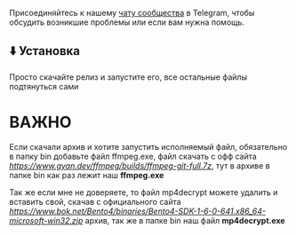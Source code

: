 Присоединяйтесь к нашему [чату сообщества](https://t.me/KinescopeDL) в Telegram, чтобы обсудить возникшие проблемы или если вам нужна помощь.

## ⬇️ Установка
Просто скачайте релиз и запустите его, все остальные файлы подтянуться сами

# ВАЖНО
  Если скачали архив и хотите запустить исполняемый файл, обязательно в папку bin добавьте файл ffmpeg.exe, файл скачать с офф сайта _https://www.gyan.dev/ffmpeg/builds/ffmpeg-git-full.7z_, тут в архиве в папке bin как раз лежит наш **ffmpeg.exe**

  Так же если мне не доверяете, то файл mp4decrypt можете удалить и вставить свой, скачав с официального сайта _https://www.bok.net/Bento4/binaries/Bento4-SDK-1-6-0-641.x86_64-microsoft-win32.zip_ архив, так же в папке bin наш файл **mp4decrypt.exe**
